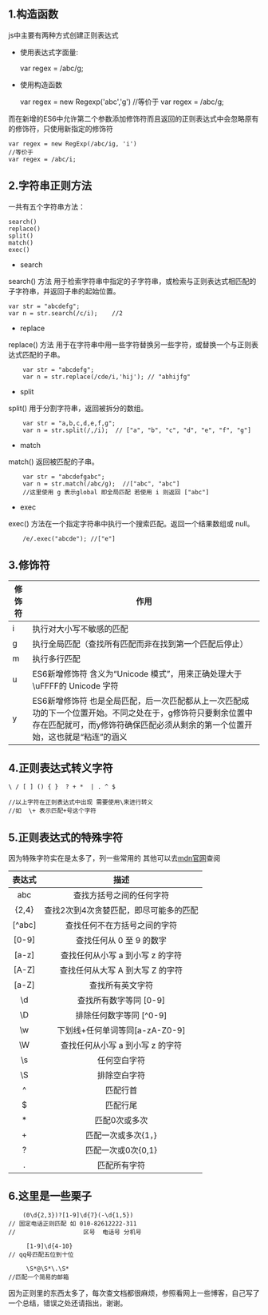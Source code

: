 ## 1.构造函数 ##
js中主要有两种方式创建正则表达式

 
 - 使用表达式字面量:


	var regex = /abc/g;


 - 使用构造函数

	
	var regex = new Regexp('abc','g') 
	//等价于
	var regex = /abc/g;
	
而在新增的ES6中允许第二个参数添加修饰符而且返回的正则表达式中会忽略原有的修饰符，只使用新指定的修饰符


	var regex = new RegExp(/abc/ig, 'i')
	//等价于
	var regex = /abc/i;

## 2.字符串正则方法 ##
一共有五个字符串方法：

	
	search()
	replace()
	split()
	match()
	exec()



 - search

search() 方法 用于检索字符串中指定的子字符串，或检索与正则表达式相匹配的子字符串，并返回子串的起始位置。


	var str = "abcdefg"; 
	var n = str.search(/c/i);    //2


 - replace
 
replace() 方法 用于在字符串中用一些字符替换另一些字符，或替换一个与正则表达式匹配的子串。

		var str = "abcdefg"; 
		var n = str.replace(/cde/i,'hij'); // "abhijfg"


 - split
 
split() 用于分割字符串，返回被拆分的数组。

	
		var str = "a,b,c,d,e,f,g"; 
		var n = str.split(/,/i);  // ["a", "b", "c", "d", "e", "f", "g"]
	 

 - match
 
match() 返回被匹配的子串。

	
		var str = "abcdefgabc"; 
		var n = str.match(/abc/g);  //["abc", "abc"]
		//这里使用 g 表示global 即全局匹配 若使用 i 则返回 ["abc"] 

	

 - exec
 
exec() 方法在一个指定字符串中执行一个搜索匹配。返回一个结果数组或 null。

    	/e/.exec("abcde"); //["e"]

## 3.修饰符 ##

|    修饰符| 作用|
| ---------- | --- |
| i|  执行对大小写不敏感的匹配 |
| g|  执行全局匹配（查找所有匹配而非在找到第一个匹配后停止） |
| m|  执行多行匹配 |
| u|  ES6新增修饰符 含义为“Unicode 模式”，用来正确处理大于\uFFFF的 Unicode 字符 |
| y|  ES6新增修饰符 也是全局匹配，后一次匹配都从上一次匹配成功的下一个位置开始。不同之处在于，g修饰符只要剩余位置中存在匹配就可，而y修饰符确保匹配必须从剩余的第一个位置开始，这也就是“粘连”的涵义 |

## 4.正则表达式转义字符 ##


	\ / [ ] () { }  ? + *  | . ^ $
	
	//以上字符在正则表达式中出现 需要使用\来进行转义 
	//如  \+ 表示匹配+号这个字符


## 5.正则表达式的特殊字符 ##
因为特殊字符实在是太多了，列一些常用的 其他可以去[mdn官网][1]查阅


|     表达式| 描述|
| :--: | :--: |
|  abc|  查找方括号之间的任何字符 |
|  {2,4}|  查找2次到4次贪婪匹配，即尽可能多的匹配 |
| \[^abc] |  查找任何不在方括号之间的字符 |
| [0-9]| 查找任何从 0 至 9 的数字 |
| [a-z]| 查找任何从小写 a 到小写 z 的字符  |
| [A-Z]| 查找任何从大写 A 到大写 Z 的字符  |
| [a-Z]| 查找所有英文字符  |
|  \\d|  查找所有数字等同  [0-9] |
| \\D |  排除任何数字等同 \[^0-9] |
|\\w|下划线+任何单词等同[a-zA-Z0-9] |
|\\W| 查找任何从小写 a 到小写 z 的字符  |
|\\s| 任何空白字符  |
|\\S| 排除空白字符  |
|^| 匹配行首|
|$| 匹配行尾|
|*| 匹配0次或多次|
|+| 匹配一次或多次{1，}  |
|?| 匹配一次或0次{0,1} |
|.| 匹配所有字符  |

## 6.这里是一些栗子 ##

	    (0\d{2,3})?[1-9]\d{7}(-\d{1,5})
	// 固定电话正则匹配 如 010-82612222-311
	//                   区号  电话号 分机号
	   
	     [1-9]\d{4-10}
	// qq号匹配五位到十位
	
	     \S*@\S*\.\S*
	//匹配一个简易的邮箱



因为正则里的东西太多了，每次查文档都很麻烦，参照看网上一些博客，自己写了一个总结，错误之处还请指出，谢谢。



  [1]: https://developer.mozilla.org/zh-CN/docs/Web/JavaScript/Reference/Global_Objects/RegExp
